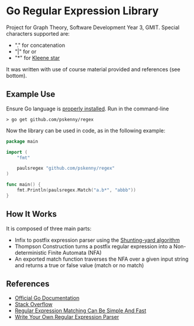 # Go Regular Expression Library

Project for Graph Theory, Software Development Year 3, GMIT. Special characters supported are:

- "." for concatenation
- "|" for or
- "*" for [Kleene star](https://en.wikipedia.org/wiki/Kleene_star)

It was written with use of course material provided and references (see bottom).

## Example Use

Ensure Go language is [properly installed](https://golang.org/doc/install). Run in the command-line

```shell
> go get github.com/pskenny/regex
```

Now the library can be used in code, as in the following example:

```go
package main

import (
    "fmt"

    paulsregex "github.com/pskenny/regex"
)

func main() {
    fmt.Println(paulsregex.Match("a.b*", "abbb"))
}

```

## How It Works

It is composed of three main parts:

- Infix to postfix expression parser using the [Shunting-yard algorithm](https://en.wikipedia.org/wiki/Shunting-yard_algorithm)
- Thompson Construction turns a postfix regular expression into a Non-deterministic Finite Automata (NFA)
- An exported match function traverses the NFA over a given input string and returns a true or false value (match or no match)

## References

- [Official Go Documentation](https://golang.org/doc/)
- [Stack Overflow](https://stackoverflow.com/questions/3639574/writing-a-parser-for-regular-expressions)
- [Regular Expression Matching Can Be Simple And Fast](https://swtch.com/~rsc/regexp/regexp1.html)
- [Write Your Own Regular Expression Parser](https://www.codeguru.com/cpp/cpp/cpp_mfc/parsing/article.php/c4093/Write-Your-Own-Regular-Expression-Parser.htm)

